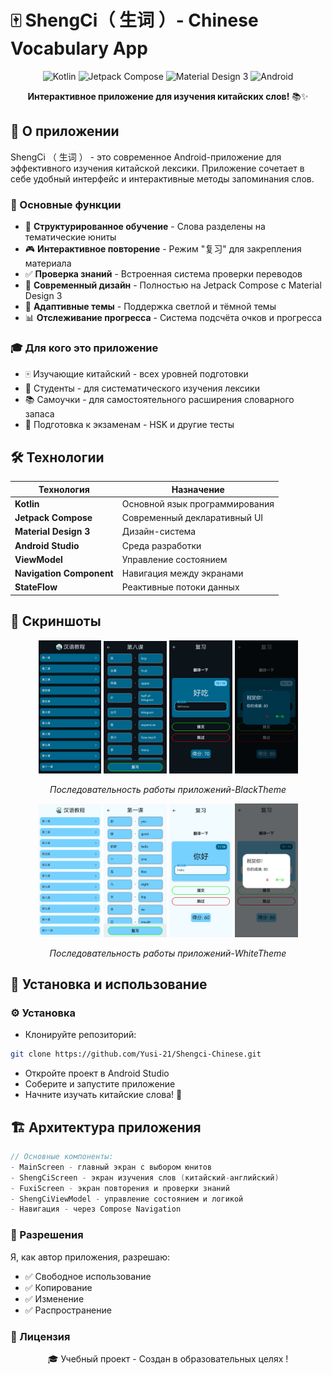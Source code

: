 # 🀄 ShengCi（ 生词 ）- Chinese Vocabulary App

<div align="center">

![Kotlin](https://img.shields.io/badge/Kotlin-7F52FF?style=for-the-badge&logo=kotlin&logoColor=white)
![Jetpack Compose](https://img.shields.io/badge/Jetpack_Compose-4285F4?style=for-the-badge&logo=jetpackcompose&logoColor=white)
![Material Design 3](https://img.shields.io/badge/Material_Design_3-757575?style=for-the-badge&logo=materialdesign&logoColor=white)
![Android](https://img.shields.io/badge/Android-3DDC84?style=for-the-badge&logo=android&logoColor=white)

**Интерактивное приложение для изучения китайских слов!** 📚✨

</div>

## 📱 О приложении

ShengCi （ 生词 ） - это современное Android-приложение для эффективного изучения китайской лексики. Приложение сочетает в себе удобный интерфейс и интерактивные методы запоминания слов.

### 🎯 Основные функции

- 📖 **Структурированное обучение** - Слова разделены на тематические юниты
- 🎮 **Интерактивное повторение**   - Режим "复习" для закрепления материала
- ✅ **Проверка знаний**            - Встроенная система проверки переводов
- 🎨 **Современный дизайн**         - Полностью на Jetpack Compose с Material Design 3
- 🌙 **Адаптивные темы**            - Поддержка светлой и тёмной темы
- 📊 **Отслеживание прогресса**     - Система подсчёта очков и прогресса


### 🎓 Для кого это приложение
- 🀄 Изучающие китайский - всех уровней подготовки
- 🎒 Студенты - для систематического изучения лексики
- 📚 Самоучки - для самостоятельного расширения словарного запаса
- 🎯 Подготовка к экзаменам - HSK и другие тесты

## 🛠️ Технологии

<div align="center">

| Технология | Назначение |
|------------|------------|
| **Kotlin** | Основной язык программирования |
| **Jetpack Compose** | Современный декларативный UI |
| **Material Design 3** | Дизайн-система |
| **Android Studio** | Среда разработки |
| **ViewModel** | Управление состоянием |
| **Navigation Component** | Навигация между экранами |
| **StateFlow** | Реактивные потоки данных |

</div>


## 📸 Скриншоты
<div align="center">

<img src="https://github.com/Yusi-21/Shengci-Chinese/raw/main/app/src/main/res/drawable/screenshot5_black.jpg" width="20%" alt="review-1"/>
<img src="https://github.com/Yusi-21/Shengci-Chinese/raw/main/app/src/main/res/drawable/screenshot6_black.jpg" width="20%" alt="review-2"/>
<img src="https://github.com/Yusi-21/Shengci-Chinese/raw/main/app/src/main/res/drawable/screenshot3_black.jpg" width="20%" alt="review-3"/>
<img src="https://github.com/Yusi-21/Shengci-Chinese/raw/main/app/src/main/res/drawable/screenshot4_black.jpg" width="20%" alt="review-4"/>

*Последовательность работы приложений-BlackTheme*
</div>


<div align="center">

<img src="https://github.com/Yusi-21/Shengci-Chinese/raw/main/app/src/main/res/drawable/screenshot5_white.jpg" width="20%" alt="review-1"/>
<img src="https://github.com/Yusi-21/Shengci-Chinese/raw/main/app/src/main/res/drawable/screenshot6_white.jpg" width="20%" alt="review-2"/>
<img src="https://github.com/Yusi-21/Shengci-Chinese/raw/main/app/src/main/res/drawable/screenshot3_white.jpg" width="20%" alt="review-3"/>
<img src="https://github.com/Yusi-21/Shengci-Chinese/raw/main/app/src/main/res/drawable/screenshot4_white.jpg" width="20%" alt="review-4"/>

*Последовательность работы приложений-WhiteTheme*
</div>


## 🚀 Установка и использование

### ⚙ Установка
- Клонируйте репозиторий:
```bash
git clone https://github.com/Yusi-21/Shengci-Chinese.git
```
- Откройте проект в Android Studio
- Соберите и запустите приложение
- Начните изучать китайские слова! 🎉


## 🏗️ Архитектура приложения

```kotlin
// Основные компоненты:
- MainScreen - главный экран с выбором юнитов
- ShengCiScreen - экран изучения слов (китайский-английский)
- FuxiScreen - экран повторения и проверки знаний
- ShengCiViewModel - управление состоянием и логикой
- Навигация - через Compose Navigation
```


### 📄 Разрешения
Я, как автор приложения, разрешаю:
- ✅ Свободное использование
- ✅ Копирование
- ✅ Изменение
- ✅ Распространение


### 📄 Лицензия
<div align="center">
🎓 Учебный проект - Создан в образовательных целях !

</div>
